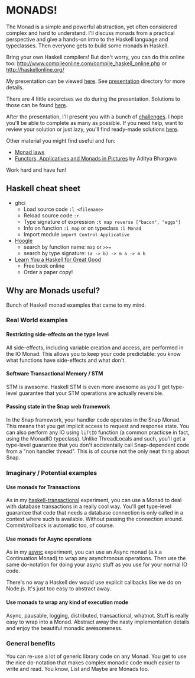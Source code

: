 # MONADS!

The Monad is a simple and powerful abstraction, yet often
considered complex and hard to understand. I'll discuss monads
from a practical perspective and give a hands-on intro to the Haskell language
and typeclasses. Then everyone gets to build some monads in Haskell.

Bring your own Haskell compilers! But don't worry, you can do this online
too: http://www.compileonline.com/compile_haskell_online.php or http://haskellonline.org/

My presentation can be viewed [here](http://raimohanska.github.io/Monads). See [presentation](presentation) 
directory for more details.

There are 4 little excercises we do during the presentation. Solutions to those can be found
[here](examples/exercises).

After the presentation, I'll present you with a bunch of [challenges](challenges). I hope you'll
be able to complete as many as possible. If you need help, want to review your solution or just
lazy, you'll find ready-made solutions [here](examples/challenges).

Other material you might find useful and fun:

- [Monad laws](http://www.haskell.org/haskellwiki/Monad_laws)
- [Functors, Applicatives and Monads in Pictures](http://adit.io/posts/2013-04-17-functors,_applicatives,_and_monads_in_pictures.html) by Aditya Bhargava

Work hard and have fun!

## Haskell cheat sheet

- ghci
  - Load source code `:l <filename>`
  - Reload source code `:r`
  - Type signature of expression `:t map reverse ["bacon", "eggs"]`
  - Info on function `:i map` or on typeclass `:i Monad`
  - Import module `import Control.Applicative`
- [Hoogle](http://www.haskell.org/hoogle/)
  - search by function name: `map` or `>>=`
  - search by type signature: `(a -> b) -> m a -> m b`
- [Learn You a Haskell for Great Good](http://learnyouahaskell.com/chapters)
  - Free book online
  - Order a paper copy!

## Why are Monads useful?

Bunch of Haskell monad examples that came to my mind.

### Real World examples

#### Restricting side-effects on the type level

All side-effects, including variable creation and access, are performed in the IO Monad. 
This allows you to keep your code predictable: you know what functions have side-effects and what don't.

#### Software Transactional Memory / STM

STM is awesome. Haskell STM is even more awesome as you'll get type-level guarantee that your
STM operations are actually reversible.

#### Passing state in the Snap web framework

In the Snap framework, your handler code operates in the Snap Monad. This means that you get implicit
access to request and response state. You can also perform any IO using `liftIO` function (a common practicse
in fact, using the MonadIO typeclass). Unlike ThreadLocals and such, you'll get a type-level guarantee that you
don't accidentally call Snap-dependent code from a "non handler thread". This is of course not the only neat
thing about Snap.

### Imaginary / Potential examples

#### Use monads for Transactions

As in my [haskell-transactional](https://github.com/raimohanska/haskell-transactional) experiment, you can 
use a Monad to deal with database transactions in a really cool way. You'll get type-level guarantee that
code that needs a database connection is only called in a context where such is available. Without passing
the connection around. Commit/rollback is automatic too, of course.

#### Use monads for Async operations

As in my [async](https://github.com/raimohanska/Monads/tree/master/haskell/Async) experiment, you can use
an Async monad (a.k.a Continuation Monad) to wrap any asynchronous operations. Then use the same do-notation
for doing your async stuff as you use for your normal IO code.

There's no way a Haskell dev would use explicit callbacks like we do on Node.js. It's just too easy to abstract away.

#### Use monads to wrap any kind of execution mode

Async, pausable, logging, distributed, transactional, whatnot. Stuff is really easy to wrap into a Monad. 
Abstract away the nasty implementation details and enjoy the beautiful monadic awesomeness.

### General benefits

You can re-use a lot of generic library code on any Monad. You get to use the nice
do-notation that makes complex monadic code much easier to write and read. You know, List and Maybe
are Monads too.
